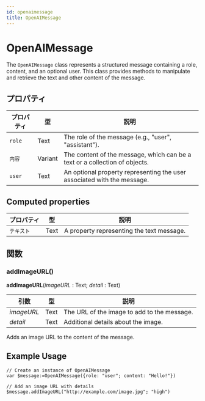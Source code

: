 ```yaml
---
id: openaimessage
title: OpenAIMessage
---
```


# OpenAIMessage

The `OpenAIMessage` class represents a structured message containing a role, content, and an optional user. This class provides methods to manipulate and retrieve the text and other content of the message.

## プロパティ

| プロパティ  | 型       | 説明                                                                                                                      |
| ------ | ------- | ----------------------------------------------------------------------------------------------------------------------- |
| `role` | Text    | The role of the message (e.g., "user", "assistant"). |
| `内容`   | Variant | The content of the message, which can be a text or a collection of objects.                             |
| `user` | Text    | An optional property representing the user associated with the message.                                 |

## Computed properties

| プロパティ  | 型    | 説明                                                        |
| ------ | ---- | --------------------------------------------------------- |
| `テキスト` | Text | A property representing the text message. |

## 関数

### addImageURL()

**addImageURL**(*imageURL* : Text; *detail* : Text)

| 引数         | 型    | 説明                                                          |
| ---------- | ---- | ----------------------------------------------------------- |
| *imageURL* | Text | The URL of the image to add to the message. |
| *detail*   | Text | Additional details about the image.         |

Adds an image URL to the content of the message.

## Example Usage

```4d
// Create an instance of OpenAIMessage
var $message:=OpenAIMessage({role: "user"; content: "Hello!"})

// Add an image URL with details
$message.addImageURL("http://example.com/image.jpg"; "high")
```